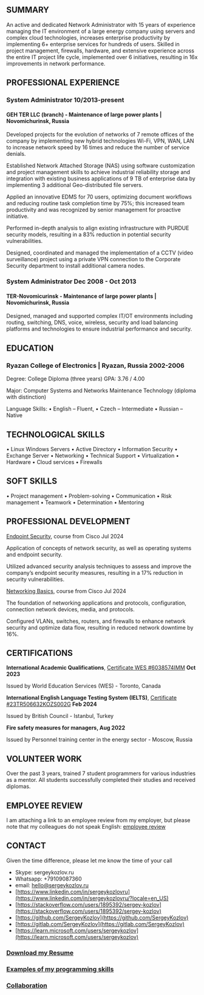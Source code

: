 ## SUMMARY

An active and dedicated Network Administrator with 15 years of experience managing the IT environment of a large energy company using servers and complex cloud technologies, increases enterprise productivity by implementing 6+ enterprise services for hundreds of users. Skilled in project management, firewalls, hardware, and extensive experience across the entire IT project life cycle, implemented over 6 initiatives, resulting in 16x improvements in network performance. 

## PROFESSIONAL EXPERIENCE
### System Administrator								10/2013-present

#### GEH TER LLC (branch) - Maintenance of large power plants  |  Novomichurinsk, Russia 

Developed projects for the evolution of networks of 7 remote offices of the company by implementing new hybrid technologies Wi-Fi, VPN, WAN, LAN to increase network speed by 16 times and reduce the number of service denials.

Established Network Attached Storage (NAS) using software customization and project management skills to achieve industrial reliability storage and integration with existing business applications of 9 TB of enterprise data by implementing 3 additional Geo-distributed file servers.

Applied an innovative EDMS for 70 users, optimizing document workflows and reducing routine task completion time by 75%; this increased team productivity and was recognized by senior management for proactive initiative.

Performed in-depth analysis to align existing infrastructure with PURDUE security models, resulting in a 83% reduction in potential security vulnerabilities.

Designed, coordinated and managed the implementation of a CCTV (video surveillance) project using a private VPN connection to the Corporate Security department to install additional camera nodes.

### System Administrator								Dec 2008 - Oct 2013

#### TER-Novomicurinsk - Maintenance of large power plants  |  Novomichurinsk, Russia 

Designed, managed and supported complex IT/OT environments including routing, switching, DNS, voice, wireless, security and load balancing platforms and technologies to ensure industrial performance and security.

## EDUCATION

### Ryazan College of Electronics  |  Ryazan, Russia  				2002-2006
Degree: College Diploma (three years) GPA: 3.76 / 4.00 

Major: Computer Systems and Networks Maintenance Technology (diploma with distinction)

Language Skills:   • English – Fluent,   • Czech – Intermediate   • Russian – Native

## TECHNOLOGICAL SKILLS

• Linux Windows Servers  • Active Directory  • Information Security  • Exchange Server  • Networking  • Technical Support • Virtualization  • Hardware  • Cloud services  • Firewalls 

## SOFT SKILLS
• Project management  • Problem-solving  • Communication  • Risk management  • Teamwork  • Determination  •  Mentoring

## PROFESSIONAL DEVELOPMENT

[Endpoint Security](https://www.credly.com/badges/7177ed6a-04f3-4289-84e1-751e9706ebe5), course from Cisco     Jul 2024

Application of concepts of network security, as well as operating systems and endpoint security.

Utilized advanced security analysis techniques to assess and improve the company’s endpoint security measures, resulting in a 17% reduction in security vulnerabilities.

[Networking Basics](https://www.credly.com/badges/aae671f4-7c42-4a0d-8ed1-c971a470b7f5), course from Cisco     Jul 2024

The foundation of networking applications and protocols, configuration, connection network devices, media, and protocols.

Configured VLANs, switches, routers, and firewalls to enhance network security and optimize data flow, resulting in reduced network downtime by 16%.

## CERTIFICATIONS

**International Academic Qualifications**, [Certificate WES #6038574IMM](https://badges.wes.org/Evidence?i=f47b9932-dcd6-4993-aa3d-d5ca1e8d8d2f&type=ca) 		 	      **Oct 2023**

Issued by World Education Services (WES)  -  Toronto, Canada

**International English Language Testing System (IELTS)**,  [Certificate #23TR506632KOZS002G](https://sergeykozlov.ru/TR00223506632-10-02-2024-ETRF.pdf) 					          **Feb 2024**

Issued by British Council  -  Istanbul, Turkey

**Fire safety measures for managers,     Aug 2022**

Issued by Personnel training center in the energy sector  -  Moscow, Russia

## VOLUNTEER WORK
Over the past 3 years, trained 7 student programmers for various industries as a mentor. All students successfully completed their studies and received diplomas.

## EMPLOYEE REVIEW
I am attaching a link to an employee review from my employer, but please note that my colleagues do not speak English:
[employee review](https://sergeykozlov.ru/sergei_kozlov_employee_review.pdf)

## CONTACT

Given the time difference, please let me know the time of your call
- Skype: sergeykozlov.ru 
- Whatsapp: +79109087360 
- email: hello@sergeykozlov.ru
- [https://www.linkedin.com/in/sergeykozlovru](https://www.linkedin.com/in/sergeykozlovru/?locale=en_US)
- [https://stackoverflow.com/users/1895392/sergey-kozlov](https://stackoverflow.com/users/1895392/sergey-kozlov)
- [https://github.com/SergeyKozlov](https://github.com/SergeyKozlov)
- [https://gitlab.com/SergeyKozlov](https://gitlab.com/SergeyKozlov)
- [https://learn.microsoft.com/users/sergeykozlov](https://learn.microsoft.com/users/sergeykozlov)

### [Download my Resume](https://sergeykozlov.ru/sergei_kozlov_resume.pdf)
### [Examples of my programming skills](/examples/)
### [Collaboration](/collaboration/)
